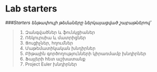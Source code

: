 # Lab starters
*###Starters ենթափուլի թեմաները ներկայացված շաբաթներով՝*

> 1. Զանգվածներ և ֆունկցիաներ
> 2. Ռեկուրսիա և մատրիցներ
> 3. Ցուցիչներ, հղումներ
> 4. Մաթեմատիկական խնդիրներ
> 5. Բիթային գործողությունների կիրառմամբ խնդիրներ
> 6. Ֆայլերի հետ աշխատանք
> 7. Project Euler խնդիրներ

